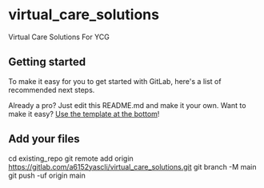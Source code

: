 # virtual_care_solutions

Virtual Care Solutions For YCG

## Getting started

To make it easy for you to get started with GitLab, here's a list of recommended next steps.

Already a pro? Just edit this README.md and make it your own. Want to make it easy? [Use the template at the bottom](#editing-this-readme)!

## Add your files

cd existing_repo
git remote add origin https://gitlab.com/a6152yascli/virtual_care_solutions.git
git branch -M main
git push -uf origin main
```
